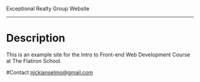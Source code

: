 Exceptional Realty Group Website
____

# Description

This is an example site for the Intro to Front-end Web Development Course at The Flatiron School.

#Contact
nickianselmo@gmail.com